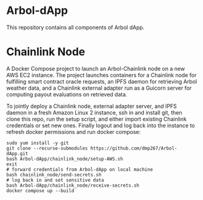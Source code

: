 # Arbol-dApp

This repository contains all components of Arbol dApp.

# Chainlink Node

A Docker Compose project to launch an Arbol-Chainlink node on a new AWS EC2 instance. The project launches containers for
a Chainlink node for fulfilling smart contract oracle requests, an IPFS daemon for retrieving Arbol weather data, and a Chainlink external adapter run as a Guicorn server for computing payout evaluations on retrieved data.

To jointly deploy a Chainlink node, external adapter server, and IPFS daemon in a fresh Amazon Linux 2 instance, ssh in and install git, then clone this repo, run the setup script, and either import existing Chainlink credentials or set new ones. Finally logout and log back into the instance to refresh docker permissions and run docker compose:

```
sudo yum install -y git
git clone --recurse-submodules https://github.com/dmp267/Arbol-dApp.git
bash Arbol-dApp/chainlink_node/setup-AWS.sh
exit
# forward credentials from Arbol-dApp on local machine
bash chainlink_node/send-secrets.sh
# log back in and set sensitive data
bash Arbol-dApp/chainlink_node/receive-secrets.sh
docker compose up --build
```
